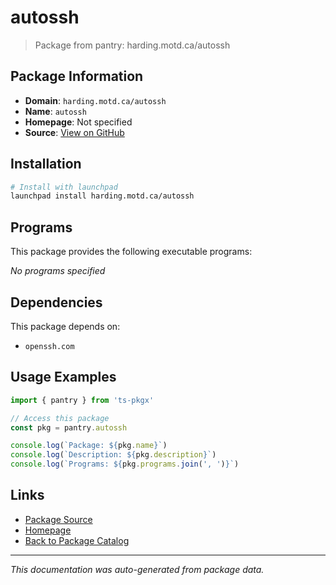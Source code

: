 # autossh

> Package from pantry: harding.motd.ca/autossh

## Package Information

- **Domain**: `harding.motd.ca/autossh`
- **Name**: `autossh`
- **Homepage**: Not specified
- **Source**: [View on GitHub](https://github.com/pkgxdev/pantry/tree/main/projects/harding.motd.ca/autossh/package.yml)

## Installation

```bash
# Install with launchpad
launchpad install harding.motd.ca/autossh
```

## Programs

This package provides the following executable programs:

*No programs specified*

## Dependencies

This package depends on:

- `openssh.com`

## Usage Examples

```typescript
import { pantry } from 'ts-pkgx'

// Access this package
const pkg = pantry.autossh

console.log(`Package: ${pkg.name}`)
console.log(`Description: ${pkg.description}`)
console.log(`Programs: ${pkg.programs.join(', ')}`)
```

## Links

- [Package Source](https://github.com/pkgxdev/pantry/tree/main/projects/harding.motd.ca/autossh/package.yml)
- [Homepage](#)
- [Back to Package Catalog](../../../package-catalog.md)

---

*This documentation was auto-generated from package data.*
